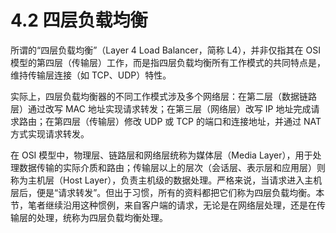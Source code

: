 # 4.2 四层负载均衡

所谓的“四层负载均衡”（Layer 4 Load Balancer，简称 L4），并非仅指其在 OSI 模型的第四层（传输层）工作，而是指四层负载均衡所有工作模式的共同特点是，维持传输层连接（如 TCP、UDP）特性。

实际上，四层负载均衡器的不同工作模式涉及多个网络层：在第二层（数据链路层）通过改写 MAC 地址实现请求转发；在第三层（网络层）改写 IP 地址完成请求路由；在第四层（传输层）修改 UDP 或 TCP 的端口和连接地址，并通过 NAT 方式实现请求转发。

在 OSI 模型中，物理层、链路层和网络层统称为媒体层（Media Layer），用于处理数据传输的实际介质和路由；传输层以上的层次（会话层、表示层和应用层）则称为主机层（Host Layer），负责主机级的数据处理。严格来说，当请求进入主机层后，便是“请求转发”。但出于习惯，所有的资料都把它们称为四层负载均衡。本节，笔者继续沿用这种惯例，来自客户端的请求，无论是在网络层处理，还是在传输层的处理，统称为四层负载均衡处理。